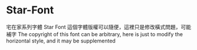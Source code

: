 # Star-Font
宅在家系列字體 Star Font 這個字體版權可以隨便，這裡只是修改橫式問題，可能補字 The copyright of this font can be arbitrary, here is just to modify the horizontal style, and it may be supplemented
